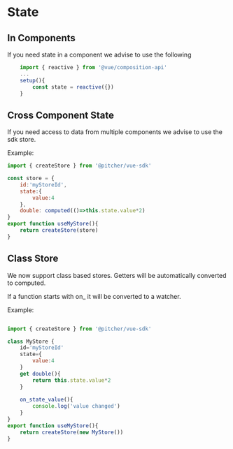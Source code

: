 State
==

In Components
---

If you need state in a component we advise to use the following

```javascript
    import { reactive } from '@vue/composition-api'
    ...
    setup(){
        const state = reactive({})
    }
```

Cross Component State
---

If you need access to data from multiple components we advise to 
use the sdk store.

Example:
```javascript
import { createStore } from '@pitcher/vue-sdk'

const store = {
    id:'myStoreId',
    state:{
        value:4
    },
    double: computed(()=>this.state.value*2)
}
export function useMyStore(){
    return createStore(store)
}

```

Class Store
---

We now support class based stores. Getters will be automatically converted
to computed.

If a function starts with on_ it will be converted to a watcher.

Example:

```javascript

import { createStore } from '@pitcher/vue-sdk'

class MyStore {
    id='myStoreId'
    state={
        value:4
    }
    get double(){
        return this.state.value*2
    }
    
    on_state_value(){
        console.log('value changed')
    }
}
export function useMyStore(){
    return createStore(new MyStore())
}
```




